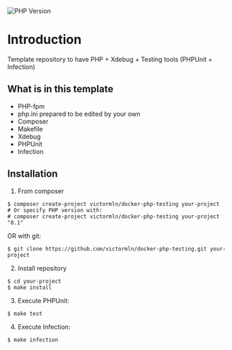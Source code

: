 ![PHP Version](https://img.shields.io/packagist/php-v/victormln/docker-php-testing)

# Introduction

Template repository to have PHP + Xdebug + Testing tools (PHPUnit + Infection)

## What is in this template

- PHP-fpm
- php.ini prepared to be edited by your own
- Composer
- Makefile
- Xdebug
- PHPUnit
- Infection

## Installation

1. From composer

```shell
$ composer create-project victormln/docker-php-testing your-project 
# Or specify PHP version with: 
# composer create-project victormln/docker-php-testing your-project "8.1"
```

OR with git:

```shell
$ git clone https://github.com/victormln/docker-php-testing.git your-project
```

2. Install repository

```shell
$ cd your-project
$ make install
```

3. Execute PHPUnit:

```shell
$ make test
```

4. Execute Infection:

```shell
$ make infection
```
